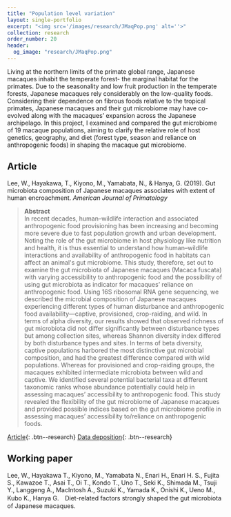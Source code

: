 ```yaml
---
title: "Population level variation"
layout: single-portfolio
excerpt: "<img src='/images/research/JMaqPop.png' alt=''>"
collection: research
order_number: 20
header: 
  og_image: "research/JMaqPop.png"
---
```


Living at the northern limits of the primate global range, Japanese macaques inhabit the temperate forest- the marginal habitat for the primates. Due to the seasonality and low fruit production in the temperate forests, Japanese macaques rely considerably on the low-quality foods. Considering their dependence on fibrous foods relative to the tropical primates, Japanese macaques and their gut microbiome may have co-evolved along with the macaques’ expansion across the Japanese archipelago. In this project, I examined and compared the gut microbiome of 19 macaque populations, aiming to clarify the relative role of host genetics, geography, and diet (forest type, season and reliance on anthropogenic foods) in shaping the macaque gut microbiome.

## Article

Lee, W., Hayakawa, T., Kiyono, M., Yamabata, N., & Hanya, G. (2019). Gut microbiota composition of Japanese macaques associates with extent of human encroachment. *American Journal of Primatology*

> <strong>Abstract</strong><br>
> In recent decades, human–wildlife interaction and associated anthropogenic food provisioning has been increasing and becoming more severe due to fast population growth and urban development. Noting the role of the gut microbiome in host physiology like nutrition and health, it is thus essential to understand how human–wildlife interactions and availability of anthropogenic food in habitats can affect an animal's gut microbiome. This study, therefore, set out to examine the gut microbiota of Japanese macaques (Macaca fuscata) with varying accessibility to anthropogenic food and the possibility of using gut microbiota as indicator for macaques’ reliance on anthropogenic food. Using 16S ribosomal RNA gene sequencing, we described the microbial composition of Japanese macaques experiencing different types of human disturbance and anthropogenic food availability—captive, provisioned, crop-raiding, and wild. In terms of alpha diversity, our results showed that observed richness of gut microbiota did not differ significantly between disturbance types but among collection sites, whereas Shannon diversity index differed by both disturbance types and sites. In terms of beta diversity, captive populations harbored the most distinctive gut microbial composition, and had the greatest difference compared with wild populations. Whereas for provisioned and crop-raiding groups, the macaques exhibited intermediate microbiota between wild and captive. We identified several potential bacterial taxa at different taxonomic ranks whose abundance potentially could help in assessing macaques’ accessibility to anthropogenic food. This study revealed the flexibility of the gut microbiome of Japanese macaques and provided possible indices based on the gut microbiome profile in assessing macaques’ accessibility to/reliance on anthropogenic foods.

[Article](https://doi.org/10.1002/ajp.23072){: .btn--research} 
[Data deposition](https://www.ebi.ac.uk/ena/browser/view/PRJDB8636){: .btn--research} 

## Working paper

Lee, W., Hayakawa T., Kiyono, M., Yamabata N., Enari H., Enari H. S., Fujita S., Kawazoe T., Asai T., Oi T., Kondo T., Uno T., Seki K., Shimada M., Tsuji Y., Langgeng A., MacIntosh A., Suzuki K., Yamada K., Onishi K., Ueno M., Kubo K., Hanya G.　Diet-related factors strongly shaped the gut microbiota of Japanese macaques.


